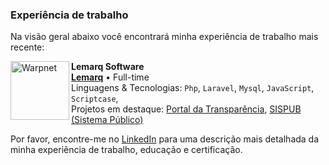 ### Experiência de trabalho

Na visão geral abaixo você encontrará minha experiência de trabalho mais recente:

[<img align="left" height="94px" width="94px" alt="Warpnet" src="https://lemarq.com.br/site/images/favicon.png"/>](https://lemarq.com.br/)

**Lemarq Software** \
[**Lemarq**](https://www.spacex.com/) • Full-time \
Linguagens & Tecnologias: `Php`, `Laravel`, `Mysql`, `JavaScript`, `Scriptcase`,\
Projetos em destaque: [Portal da Transparência](https://www.spacex.com/), [SISPUB (Sistema Público)](<https://pt.wikipedia.org/wiki/Marte_(planeta)>)
<br/>

Por favor, encontre-me no [LinkedIn](https://www.linkedin.com/in/iuricode/) para uma descrição mais detalhada da minha experiência de trabalho, educação e certificação.
